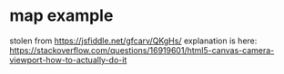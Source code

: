 # map example
stolen from https://jsfiddle.net/gfcarv/QKgHs/
explanation is here: https://stackoverflow.com/questions/16919601/html5-canvas-camera-viewport-how-to-actually-do-it


